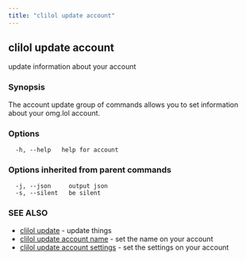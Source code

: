 ```yaml
---
title: "clilol update account"
---
```

## clilol update account

update information about your account

### Synopsis

The account update group of commands allows you to set information about your omg.lol account.

### Options

```
  -h, --help   help for account
```

### Options inherited from parent commands

```
  -j, --json     output json
  -s, --silent   be silent
```

### SEE ALSO

* [clilol update](clilol_update.md)	 - update things
* [clilol update account name](clilol_update_account_name.md)	 - set the name on your account
* [clilol update account settings](clilol_update_account_settings.md)	 - set the settings on your account

